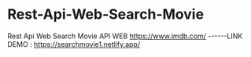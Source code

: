 # Rest-Api-Web-Search-Movie
Rest Api Web Search Movie
API WEB https://www.imdb.com/
------LINK DEMO : https://searchmovie1.netlify.app/
